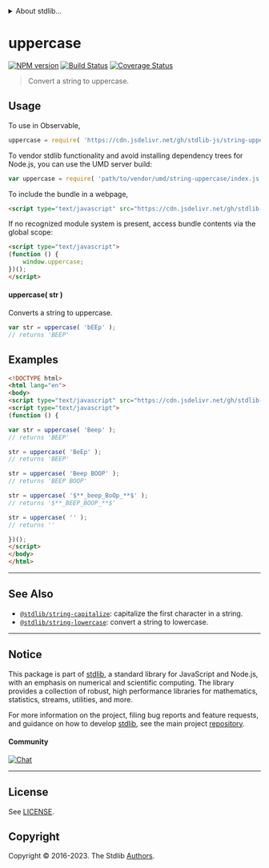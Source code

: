 <!--

@license Apache-2.0

Copyright (c) 2018 The Stdlib Authors.

Licensed under the Apache License, Version 2.0 (the "License");
you may not use this file except in compliance with the License.
You may obtain a copy of the License at

   http://www.apache.org/licenses/LICENSE-2.0

Unless required by applicable law or agreed to in writing, software
distributed under the License is distributed on an "AS IS" BASIS,
WITHOUT WARRANTIES OR CONDITIONS OF ANY KIND, either express or implied.
See the License for the specific language governing permissions and
limitations under the License.

-->


<details>
  <summary>
    About stdlib...
  </summary>
  <p>We believe in a future in which the web is a preferred environment for numerical computation. To help realize this future, we've built stdlib. stdlib is a standard library, with an emphasis on numerical and scientific computation, written in JavaScript (and C) for execution in browsers and in Node.js.</p>
  <p>The library is fully decomposable, being architected in such a way that you can swap out and mix and match APIs and functionality to cater to your exact preferences and use cases.</p>
  <p>When you use stdlib, you can be absolutely certain that you are using the most thorough, rigorous, well-written, studied, documented, tested, measured, and high-quality code out there.</p>
  <p>To join us in bringing numerical computing to the web, get started by checking us out on <a href="https://github.com/stdlib-js/stdlib">GitHub</a>, and please consider <a href="https://opencollective.com/stdlib">financially supporting stdlib</a>. We greatly appreciate your continued support!</p>
</details>

# uppercase

[![NPM version][npm-image]][npm-url] [![Build Status][test-image]][test-url] [![Coverage Status][coverage-image]][coverage-url] <!-- [![dependencies][dependencies-image]][dependencies-url] -->

> Convert a string to uppercase.

<section class="intro">

</section>

<!-- /.intro -->



<section class="usage">

## Usage

To use in Observable,

```javascript
uppercase = require( 'https://cdn.jsdelivr.net/gh/stdlib-js/string-uppercase@umd/browser.js' )
```

To vendor stdlib functionality and avoid installing dependency trees for Node.js, you can use the UMD server build:

```javascript
var uppercase = require( 'path/to/vendor/umd/string-uppercase/index.js' )
```

To include the bundle in a webpage,

```html
<script type="text/javascript" src="https://cdn.jsdelivr.net/gh/stdlib-js/string-uppercase@umd/browser.js"></script>
```

If no recognized module system is present, access bundle contents via the global scope:

```html
<script type="text/javascript">
(function () {
    window.uppercase;
})();
</script>
```

#### uppercase( str )

Converts a string to uppercase.

```javascript
var str = uppercase( 'bEEp' );
// returns 'BEEP'
```

</section>

<!-- /.usage -->

<section class="examples">

## Examples

<!-- eslint no-undef: "error" -->

```html
<!DOCTYPE html>
<html lang="en">
<body>
<script type="text/javascript" src="https://cdn.jsdelivr.net/gh/stdlib-js/string-uppercase@umd/browser.js"></script>
<script type="text/javascript">
(function () {

var str = uppercase( 'Beep' );
// returns 'BEEP'

str = uppercase( 'BeEp' );
// returns 'BEEP'

str = uppercase( 'Beep BOOP' );
// returns 'BEEP BOOP'

str = uppercase( '$**_beep_BoOp_**$' );
// returns '$**_BEEP_BOOP_**$'

str = uppercase( '' );
// returns ''

})();
</script>
</body>
</html>
```

</section>

<!-- /.examples -->



<!-- Section for related `stdlib` packages. Do not manually edit this section, as it is automatically populated. -->

<section class="related">

* * *

## See Also

-   <span class="package-name">[`@stdlib/string-capitalize`][@stdlib/string/capitalize]</span><span class="delimiter">: </span><span class="description">capitalize the first character in a string.</span>
-   <span class="package-name">[`@stdlib/string-lowercase`][@stdlib/string/lowercase]</span><span class="delimiter">: </span><span class="description">convert a string to lowercase.</span>

</section>

<!-- /.related -->

<!-- Section for all links. Make sure to keep an empty line after the `section` element and another before the `/section` close. -->


<section class="main-repo" >

* * *

## Notice

This package is part of [stdlib][stdlib], a standard library for JavaScript and Node.js, with an emphasis on numerical and scientific computing. The library provides a collection of robust, high performance libraries for mathematics, statistics, streams, utilities, and more.

For more information on the project, filing bug reports and feature requests, and guidance on how to develop [stdlib][stdlib], see the main project [repository][stdlib].

#### Community

[![Chat][chat-image]][chat-url]

---

## License

See [LICENSE][stdlib-license].


## Copyright

Copyright &copy; 2016-2023. The Stdlib [Authors][stdlib-authors].

</section>

<!-- /.stdlib -->

<!-- Section for all links. Make sure to keep an empty line after the `section` element and another before the `/section` close. -->

<section class="links">

[npm-image]: http://img.shields.io/npm/v/@stdlib/string-uppercase.svg
[npm-url]: https://npmjs.org/package/@stdlib/string-uppercase

[test-image]: https://github.com/stdlib-js/string-uppercase/actions/workflows/test.yml/badge.svg?branch=main
[test-url]: https://github.com/stdlib-js/string-uppercase/actions/workflows/test.yml?query=branch:main

[coverage-image]: https://img.shields.io/codecov/c/github/stdlib-js/string-uppercase/main.svg
[coverage-url]: https://codecov.io/github/stdlib-js/string-uppercase?branch=main

<!--

[dependencies-image]: https://img.shields.io/david/stdlib-js/string-uppercase.svg
[dependencies-url]: https://david-dm.org/stdlib-js/string-uppercase/main

-->

[chat-image]: https://img.shields.io/gitter/room/stdlib-js/stdlib.svg
[chat-url]: https://app.gitter.im/#/room/#stdlib-js_stdlib:gitter.im

[stdlib]: https://github.com/stdlib-js/stdlib

[stdlib-authors]: https://github.com/stdlib-js/stdlib/graphs/contributors

[cli-section]: https://github.com/stdlib-js/string-uppercase#cli
[cli-url]: https://github.com/stdlib-js/string-uppercase/tree/cli
[@stdlib/string-uppercase]: https://github.com/stdlib-js/string-uppercase/tree/main

[umd]: https://github.com/umdjs/umd
[es-module]: https://developer.mozilla.org/en-US/docs/Web/JavaScript/Guide/Modules

[deno-url]: https://github.com/stdlib-js/string-uppercase/tree/deno
[umd-url]: https://github.com/stdlib-js/string-uppercase/tree/umd
[esm-url]: https://github.com/stdlib-js/string-uppercase/tree/esm
[branches-url]: https://github.com/stdlib-js/string-uppercase/blob/main/branches.md

[stdlib-license]: https://raw.githubusercontent.com/stdlib-js/string-uppercase/main/LICENSE

[standard-streams]: https://en.wikipedia.org/wiki/Standard_streams

<!-- <related-links> -->

[@stdlib/string/capitalize]: https://github.com/stdlib-js/string-capitalize/tree/umd

[@stdlib/string/lowercase]: https://github.com/stdlib-js/string-lowercase/tree/umd

<!-- </related-links> -->

</section>

<!-- /.links -->
